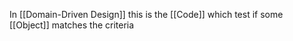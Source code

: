 In [[Domain-Driven Design]] this is the [[Code]] which test if some [[Object]] matches the criteria
